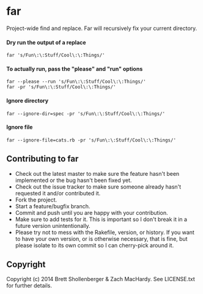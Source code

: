 # far

Project-wide find and replace. Far will recursively fix your current directory.

#### Dry run the output of a replace
```
far 's/Fun\:\:Stuff/Cool\:\:Things/'
```
#### To actually run, pass the "please" and "run" options
```
far --please --run 's/Fun\:\:Stuff/Cool\:\:Things/'
far -pr 's/Fun\:\:Stuff/Cool\:\:Things/'
```
#### Ignore directory
```
far --ignore-dir=spec -pr 's/Fun\:\:Stuff/Cool\:\:Things/'
```

#### Ignore file
```
far --ignore-file=cats.rb -pr 's/Fun\:\:Stuff/Cool\:\:Things/'
```

## Contributing to far
 
* Check out the latest master to make sure the feature hasn't been implemented or the bug hasn't been fixed yet.
* Check out the issue tracker to make sure someone already hasn't requested it and/or contributed it.
* Fork the project.
* Start a feature/bugfix branch.
* Commit and push until you are happy with your contribution.
* Make sure to add tests for it. This is important so I don't break it in a future version unintentionally.
* Please try not to mess with the Rakefile, version, or history. If you want to have your own version, or is otherwise necessary, that is fine, but please isolate to its own commit so I can cherry-pick around it.

## Copyright

Copyright (c) 2014 Brett Shollenberger & Zach MacHardy. See LICENSE.txt for
further details.
